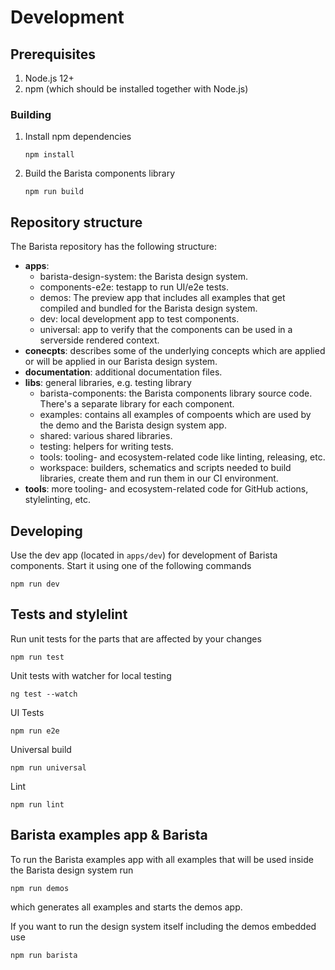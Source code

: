 # Development

## Prerequisites

1. Node.js 12+
2. npm (which should be installed together with Node.js)

### Building

1. Install npm dependencies
   ```
   npm install
   ```
2. Build the Barista components library
   ```
   npm run build
   ```

## Repository structure

The Barista repository has the following structure:

- **apps**:
  - barista-design-system: the Barista design system.
  - components-e2e: testapp to run UI/e2e tests.
  - demos: The preview app that includes all examples that get compiled and
    bundled for the Barista design system.
  - dev: local development app to test components.
  - universal: app to verify that the components can be used in a serverside
    rendered context.
- **conecpts**: describes some of the underlying concepts which are applied or
  will be applied in our Barista design system.
- **documentation**: additional documentation files.
- **libs**: general libraries, e.g. testing library
  - barista-components: the Barista components library source code. There's a
    separate library for each component.
  - examples: contains all examples of compoents which are used by the demo and
    the Barista design system app.
  - shared: various shared libraries.
  - testing: helpers for writing tests.
  - tools: tooling- and ecosystem-related code like linting, releasing, etc.
  - workspace: builders, schematics and scripts needed to build libraries,
    create them and run them in our CI environment.
- **tools**: more tooling- and ecosystem-related code for GitHub actions,
  stylelinting, etc.

## Developing

Use the dev app (located in `apps/dev`) for development of Barista components.
Start it using one of the following commands

```
npm run dev
```

## Tests and stylelint

Run unit tests for the parts that are affected by your changes

```
npm run test
```

Unit tests with watcher for local testing

```
ng test --watch
```

UI Tests

```
npm run e2e
```

Universal build

```
npm run universal
```

Lint

```
npm run lint
```

## Barista examples app & Barista

To run the Barista examples app with all examples that will be used inside the
Barista design system run

```
npm run demos
```

which generates all examples and starts the demos app.

If you want to run the design system itself including the demos embedded use

```
npm run barista
```
